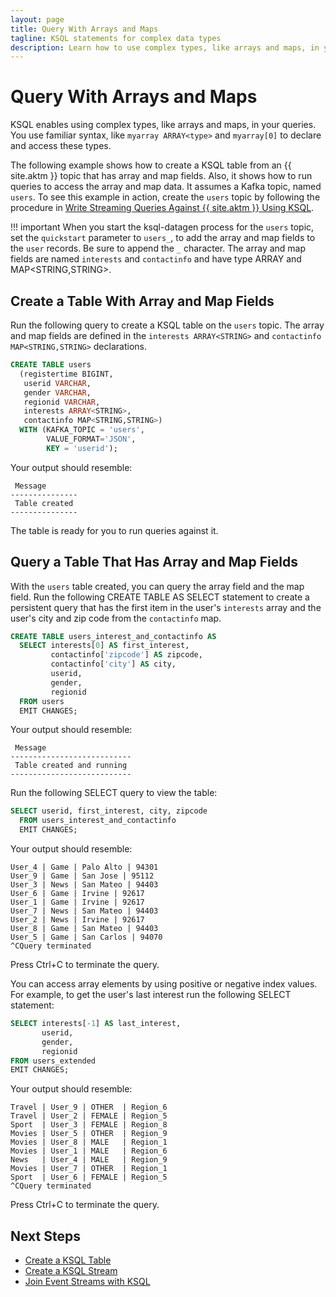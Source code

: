 ```yaml
---
layout: page
title: Query With Arrays and Maps
tagline: KSQL statements for complex data types
description: Learn how to use complex types, like arrays and maps, in your KSQL queries
---
```


Query With Arrays and Maps
==========================

KSQL enables using complex types, like arrays and maps, in your queries.
You use familiar syntax, like `myarray ARRAY<type>` and `myarray[0]` to
declare and access these types.

The following example shows how to create a KSQL table from an {{ site.aktm }}
topic that has array and map fields. Also, it shows how to
run queries to access the array and map data. It assumes a Kafka topic,
named `users`. To see this example in action, create the `users` topic
by following the procedure in [Write Streaming Queries Against {{ site.aktm }} Using KSQL](../tutorials/basics-docker.md).

!!! important
		When you start the ksql-datagen process for the `users` topic, set the
    `quickstart` parameter to `users_`, to add the array and map fields to
    the `user` records. Be sure to append the `_` character. The array and
    map fields are named `interests` and `contactinfo` and have type
    ARRAY<STRING> and MAP<STRING,STRING>.

Create a Table With Array and Map Fields
----------------------------------------

Run the following query to create a KSQL table on the `users` topic. The
array and map fields are defined in the `interests ARRAY<STRING>` and
`contactinfo MAP<STRING,STRING>` declarations.

```sql
CREATE TABLE users
  (registertime BIGINT,
   userid VARCHAR,
   gender VARCHAR,
   regionid VARCHAR,
   interests ARRAY<STRING>,
   contactinfo MAP<STRING,STRING>)
  WITH (KAFKA_TOPIC = 'users',
        VALUE_FORMAT='JSON',
        KEY = 'userid');
```

Your output should resemble:

```
 Message
---------------
 Table created
---------------
```

The table is ready for you to run queries against it.

Query a Table That Has Array and Map Fields
-------------------------------------------

With the `users` table created, you can query the array field and the
map field. Run the following CREATE TABLE AS SELECT statement to create
a persistent query that has the first item in the user's `interests`
array and the user's city and zip code from the `contactinfo` map.

```sql
CREATE TABLE users_interest_and_contactinfo AS
  SELECT interests[0] AS first_interest,
         contactinfo['zipcode'] AS zipcode,
         contactinfo['city'] AS city,
         userid,
         gender,
         regionid
  FROM users
  EMIT CHANGES;
```

Your output should resemble:

```
 Message
---------------------------
 Table created and running
---------------------------
```

Run the following SELECT query to view the table:

```sql
SELECT userid, first_interest, city, zipcode
  FROM users_interest_and_contactinfo
  EMIT CHANGES;
```

Your output should resemble:

```
User_4 | Game | Palo Alto | 94301
User_9 | Game | San Jose | 95112
User_3 | News | San Mateo | 94403
User_6 | Game | Irvine | 92617
User_1 | Game | Irvine | 92617
User_7 | News | San Mateo | 94403
User_2 | News | Irvine | 92617
User_8 | Game | San Mateo | 94403
User_5 | Game | San Carlos | 94070
^CQuery terminated
```

Press Ctrl+C to terminate the query.

You can access array elements by using positive or negative index
values. For example, to get the user's last interest run the following
SELECT statement:

```sql
SELECT interests[-1] AS last_interest,
       userid,
       gender,
       regionid
FROM users_extended
EMIT CHANGES;
```

Your output should resemble:

```
Travel | User_9 | OTHER  | Region_6
Travel | User_2 | FEMALE | Region_5
Sport  | User_3 | FEMALE | Region_8
Movies | User_5 | OTHER  | Region_9
Movies | User_8 | MALE   | Region_1
Movies | User_1 | MALE   | Region_6
News   | User_4 | MALE   | Region_9
Movies | User_7 | OTHER  | Region_1
Sport  | User_6 | FEMALE | Region_5
^CQuery terminated
```

Press Ctrl+C to terminate the query.

Next Steps
----------

-   [Create a KSQL Table](create-a-table.md)
-   [Create a KSQL Stream](create-a-stream.md)
-   [Join Event Streams with KSQL](join-streams-and-tables.md)
